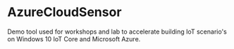 # AzureCloudSensor
Demo tool used for workshops and lab to accelerate building IoT scenario's on Windows 10 IoT Core and Microsoft Azure.


